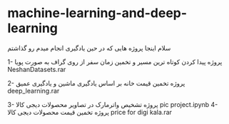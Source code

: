 # machine-learning-and-deep-learning
سلام 
اینجا پروژه هایی که در حین یادگیری انجام میدم رو گذاشتم


1- پروژه پیدا کردن کوتاه ترین مسیر و تخمین زمان سفر از روی گراف به صورت پویا NeshanDatasets.rar

2-  پروژه تخمین قیمت خانه بر اساس یادگیری ماشین و یادگیری عمیق deep_learning.rar

3- پروژه تشخیص واترمارک در تصاویر محصولات دیجی کالا  pic project.ipynb
4- پروژه تخمین قیمت محصولات دیجی کالا price for digi kala.rar

